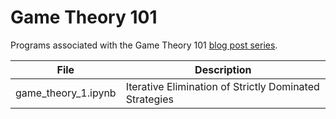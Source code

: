 # Game Theory 101

Programs associated with the Game Theory 101 [blog post series](https://www.kkmin.net).

| File | Description |
|------|-------------|
| game_theory_1.ipynb | Iterative Elimination of Strictly Dominated Strategies|
